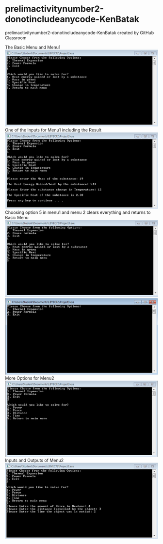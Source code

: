# prelimactivitynumber2-donotincludeanycode-KenBatak
prelimactivitynumber2-donotincludeanycode-KenBatak created by GitHub Classroom

The Basic Menu and Menu1
![](1.PNG)
One of the Inputs for Menu1 including the Result
![](2.PNG)
Choosing option 5 in menu1 and menu 2 clears everything and returns to Basic Menu
![](3.PNG)
![](4.PNG)
More Options for Menu2
![](5.PNG)
Inputs and Outputs of Menu2
![](6.PNG)
